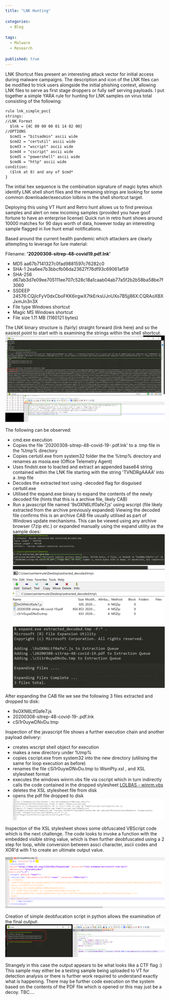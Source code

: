 ```yaml
---
title: "LNK Hunting"

categories:
  - Blog

tags:
  - Malware
  - Research

published: true
---
```


LNK Shortcut files present an interesting attack vector for initial access during malware campaigns. The description and icon of the
LNK files can be modified to trick users alongside the initial phishing context, allowing LNK files to serve as first stage droppers
or fully self serving payloads.
I put together a simple YARA rule for hunting for LNK samples on virus total consisting of the following:
```
rule lnk_simple_poc{
strings:
//LNK Format
  $lnk = {4C 00 00 00 01 14 02 00}
//OPTIONS
  $cmd1 = "bitsadmin" ascii wide
  $cmd2 = "certutil" ascii wide
  $cmd3 = "wscript" ascii wide
  $cmd4 = "cscript" ascii wide
  $cmd5 = "powershell" ascii wide
  $cmd6 = "http" ascii wide
condition:
  ($lnk at 0) and any of $cmd*
}
```
The initial hex sequence is the combination signature of magic bytes which identify LNK shell short files and the remaining strings are looking for some common downloader/execution lolbins in the shell shortcut target.

Deploying this using VT Hunt and Retro hunt allows us to find previous samples and alert on new incoming samples (provided you have goof fortune to have an enterprise license)
Quick run in retro hunt shows around 10000 matches for 90 days worth of data, however today an interesting sample flagged in live hunt email notifications.

Based around the current health pandemic which attackers are clearly attempting to leverage for lure material:

Filename: **'20200308-sitrep-48-covid19.pdf.lnk'**
 - MD5 aa67b7141327c0fad9881597c76282c0
 - SHA-1 2ea6ee7b3bbcfb06da23627f76df93c69061af59
 - SHA-256 d67ab3d7e09ee705111ee707c528c18a1caab04ab77a5f2b2b58ba58be7f3060
 - SSDEEP 24576:CQjIcFyV0dxCboFKK6irgwX7tkErksUJnUXo7B5jj86X:CQRAoXBXJxmJn3n3X
 - File type Windows shortcut
 - Magic MS Windows shortcut
 - File size 1.11 MB (1160121 bytes)

The LNK binary structure is (fairly) straight forward (link here) and so the easiest point to start with is examining the strings within the shell shortcut.
![String output](https://github.com/WintermuteZer0/WintermuteZer0.github.io/blob/master//assets/images/2020-03-30-LNK_Hunting/strings.png)

The following can be observed:
 - cmd.exe execution
 - Copies the file '20200308-sitrep-48-covid-19-.pdf.lnk' to a .tmp file in the %tmp% directory
 - Copies certutil.exe from system32 folder the the %tmp% directory and renames as msoia.exe (Office Telemetry Agent)
 - Uses findstr.exe to loacted and extract an appended base64 string contained within the LNK file starting with the string 'TVNDRgAAAA' into a .tmp file
 - Decodes the extracted text using -decoded flag for disguised certutil.exe
 - Utilised the expand.exe binary to expand the contents of the newly decoded file (hints that this is a archive file, likely CAB)
 - Run a javascript file named '9sOXN6Ltf0afe7.js' using wscript (file likely extracted from the archive previously expanded)
Viewing the decoded file confirms this is an archive CAB file usually utilised as part of Windows update mechanisms. This can be viewed using any archive browser (7zip etc.) or expanded manually using the expand utility as the sample does:
![decoded_cab](../assets/images/2020-03-30-LNK_Hunting/decoded_payload.png)
![cab_view](../assets/images/2020-03-30-LNK_Hunting/cab_view.png) ![cab_expand](../assets/images/2020-03-30-LNK_Hunting/expand_cab.png)

After expanding the CAB file we see the following 3 files extracted and dropped to disk:
 - 9sOXN6Ltf0afe7.js
 - 20200308-sitrep-48-covid-19-.pdf.lnk
 - cSi1r0uywDNvDu.tmp

 Inspection of the javascript file shows a further execution chain and another payload delivery:
  - creates wscript shell object for execution
  - makes a new directory under %tmp%
  - copies cscript.exe from system32 into the new directory (utilising the same for loop execution as before)
  - renames the file cSi1r0uywDNvDu.tmp to WsmPty.xsl , and XSL stylesheet format
  - executes the windows winrm.vbs file via cscript which in turn indirectly calls the code contained in the dropped stylesheet [LOLBAS - winrm.vbs](https://lolbas-project.github.io/lolbas/Scripts/Winrm/)
  - deletes the XSL stylesheet file from disk
  - opens the pdf file dropped to disk
   ![2nd_payload](../assets/images/2020-03-30-LNK_Hunting/second_payload_xsl.png)

Inspection of the XSL stylesheet shows some obfuscated VBScript code which is the next challenge. The code looks to invoke a function with the embedded visible string value, which is then further deobfuscated using a 2 step for loop, while conversion between assci character, ascii codes and XOR'd with 1 to create an ultimate output value.

![xsl_payload](../assets/images/2020-03-30-LNK_Hunting/xsl_vbscript_payload.png)

Creation of simple deobfucation script in python allows the examination of the final output:
![python_deobfuscation](../assets/images/2020-03-30-LNK_Hunting/decoded_python.png)

Strangely in this case the output appears to be what looks like a CTF flag :) This sample may either be a testing sample being uploaded to VT for detection analysis or there is further work required to understand exactly what is happening. There may be further code execution on the system based on the contents of the PDF file which is opened or this may just be a decoy. TBC....
